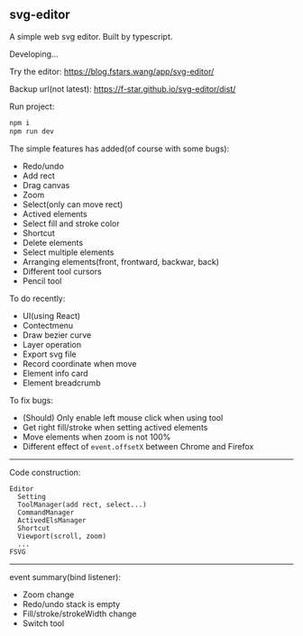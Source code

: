 svg-editor
---

A simple web svg editor. Built by typescript.

Developing...

Try the editor: https://blog.fstars.wang/app/svg-editor/

Backup url(not latest): https://f-star.github.io/svg-editor/dist/

Run project:

```sh
npm i
npm run dev
```

The simple features has added(of course with some bugs):

- Redo/undo
- Add rect
- Drag canvas
- Zoom
- Select(only can move rect)
- Actived elements
- Select fill and stroke color
- Shortcut
- Delete elements
- Select multiple elements
- Arranging elements(front, frontward, backwar, back)
- Different tool cursors
- Pencil tool

To do recently:

- UI(using React)
- Contectmenu
- Draw bezier curve
- Layer operation
- Export svg file
- Record coordinate when move
- Element info card
- Element breadcrumb

To fix bugs:

- (Should) Only enable left mouse click when using tool
- Get right fill/stroke when setting actived elements
- Move elements when zoom is not 100%
- Different effect of `event.offsetX` between Chrome and Firefox

---

Code construction:

```
Editor
  Setting
  ToolManager(add rect, select...)
  CommandManager
  ActivedElsManager
  Shortcut
  Viewport(scroll, zoom)
  ...
FSVG
```

---

event summary(bind listener):

- Zoom change
- Redo/undo stack is empty
- Fill/stroke/strokeWidth change
- Switch tool